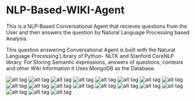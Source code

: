 # NLP-Based-WIKI-Agent
This is a NLP-Based Conversational Agent that recieves questions from the User and then answers the question by Natural Language Processing based Analysis.

This question answering Conversational Agent is built with the Natural Language Processing Library of Python- NLTK and Stanford CoreNLP library. For Storing Semantic expressions, answers of questions, contexts and other Wiki Information it Uses MongoDB as the Database.


![alt tag](https://github.com/nomanHasan/NLP-Based-WIKI-Agent/blob/master/Images/chis.png)
![alt tag](https://github.com/nomanHasan/NLP-Based-WIKI-Agent/blob/master/Images/darborn.jpg)
![alt tag](https://github.com/nomanHasan/NLP-Based-WIKI-Agent/blob/master/Images/dardie.jpg)
![alt tag](https://github.com/nomanHasan/NLP-Based-WIKI-Agent/blob/master/Images/darwin.jpg)
![alt tag](https://github.com/nomanHasan/NLP-Based-WIKI-Agent/blob/master/Images/eins.PNG)
![alt tag](https://github.com/nomanHasan/NLP-Based-WIKI-Agent/blob/master/Images/jesus.jpg)
![alt tag](https://github.com/nomanHasan/NLP-Based-WIKI-Agent/blob/master/Images/kajiw.jpg)
![alt tag](https://github.com/nomanHasan/NLP-Based-WIKI-Agent/blob/master/Images/kazi.jpg)
![alt tag](https://github.com/nomanHasan/NLP-Based-WIKI-Agent/blob/master/Images/kazi.png)
![alt tag](https://github.com/nomanHasan/NLP-Based-WIKI-Agent/blob/master/Images/kaziborn.png)
![alt tag](https://github.com/nomanHasan/NLP-Based-WIKI-Agent/blob/master/Images/moses.jpg)
![alt tag](https://github.com/nomanHasan/NLP-Based-WIKI-Agent/blob/master/Images/sharat.png)
![alt tag](https://github.com/nomanHasan/NLP-Based-WIKI-Agent/blob/master/Images/sharborn.png)
![alt tag](https://github.com/nomanHasan/NLP-Based-WIKI-Agent/blob/master/Images/darborn.png)
![alt tag](https://github.com/nomanHasan/NLP-Based-WIKI-Agent/blob/master/Images/sheikh.png)
![alt tag](https://github.com/nomanHasan/NLP-Based-WIKI-Agent/blob/master/Images/dardie.png)
![alt tag](https://github.com/nomanHasan/NLP-Based-WIKI-Agent/blob/master/Images/sheikhborn.png)
![alt tag](https://github.com/nomanHasan/NLP-Based-WIKI-Agent/blob/master/Images/christmas.jpg)
![alt tag](https://github.com/nomanHasan/NLP-Based-WIKI-Agent/blob/master/Images/moses.png)
